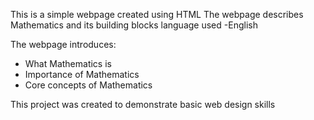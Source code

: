 This is a simple webpage created using HTML
The webpage describes Mathematics and its building blocks
language used
-English

The webpage introduces:
- What Mathematics is
- Importance of Mathematics
- Core concepts of Mathematics

This project was created to demonstrate basic web design skills
